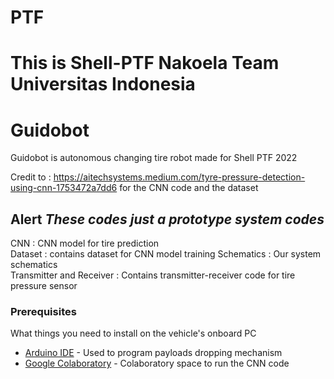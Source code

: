 # PTF
# This is Shell-PTF Nakoela Team Universitas Indonesia <br />

# Guidobot
Guidobot is autonomous changing tire robot made for Shell PTF 2022 

Credit to : https://aitechsystems.medium.com/tyre-pressure-detection-using-cnn-1753472a7dd6 for the CNN code and the dataset <br />
## Alert *These codes just a prototype system codes*

CNN : CNN model for tire prediction <br />
Dataset : contains dataset for CNN model training
Schematics : Our system schematics <br />
Transmitter and Receiver : Contains transmitter-receiver code for tire pressure sensor <br />

### Prerequisites

What things you need to install on the vehicle's onboard PC

* [Arduino IDE](https://ubuntu.com/tutorials/install-the-arduino-ide#1-overview) - Used to program payloads dropping mechanism
* [Google Colaboratory](https://colab.research.google.com) - Colaboratory space to run the CNN code


